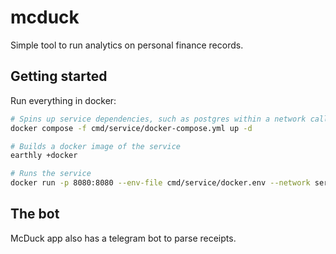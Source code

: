 # mcduck

Simple tool to run analytics on personal finance records.

## Getting started

Run everything in docker:

```sh
# Spins up service dependencies, such as postgres within a network called "service_mcduck".
docker compose -f cmd/service/docker-compose.yml up -d

# Builds a docker image of the service
earthly +docker

# Runs the service
docker run -p 8080:8080 --env-file cmd/service/docker.env --network service_mcduck --rm mcduck:latest
```

## The bot

McDuck app also has a telegram bot to parse receipts.
